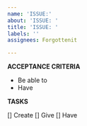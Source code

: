 ```yaml
---
name: 'ISSUE:'
about: 'ISSUE: '
title: 'ISSUE: '
labels: ''
assignees: Forgottenit

---
```


**ACCEPTANCE CRITERIA**

- Be able to 
- Have 

**TASKS**

[] Create 
[] Give 
[] Have
